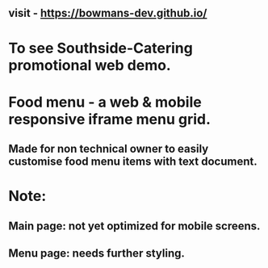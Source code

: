 ## visit - https://bowmans-dev.github.io/
# To see Southside-Catering promotional web demo.

# Food menu - a web & mobile responsive iframe menu grid.
## Made for non technical owner to easily customise food menu items with text document.

# Note:
## Main page: not yet optimized for mobile screens.
## Menu page: needs further styling.
